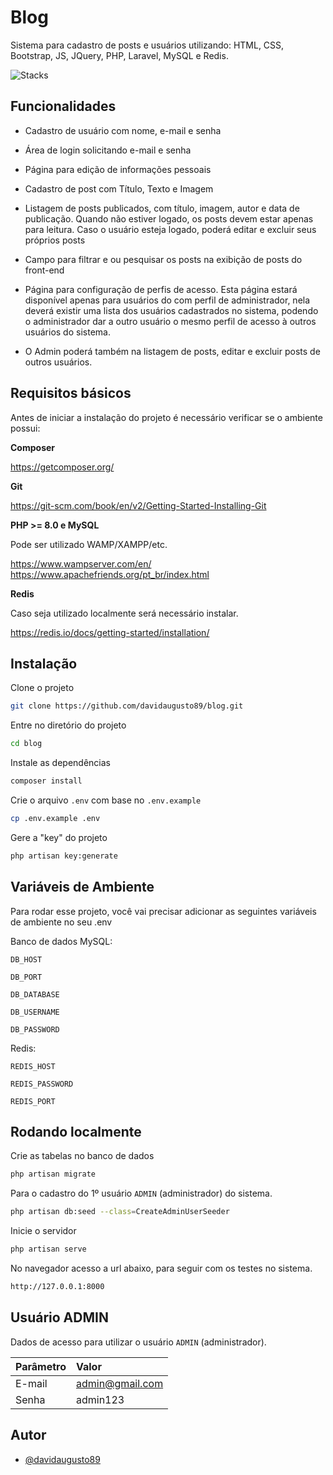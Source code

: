 # Blog

Sistema para cadastro de posts e usuários utilizando: HTML, CSS, Bootstrap, JS, JQuery, PHP, Laravel, MySQL e Redis.

![Stacks](https://skills.thijs.gg/icons?i=html,css,bootstrap,js,jquery,php,laravel,mysql,redis)

## Funcionalidades

- Cadastro de usuário com nome, e-mail e senha

- Área de login solicitando e-mail e senha

- Página para edição de informações pessoais

- Cadastro de post com Título, Texto e Imagem

- Listagem de posts publicados, com título, imagem, autor e data de publicação. Quando não estiver logado, os posts devem estar apenas para leitura. Caso o usuário esteja logado, poderá editar e excluir seus próprios posts

- Campo para filtrar e ou pesquisar os posts na exibição de posts do front-end

- Página para configuração de perfis de acesso. Esta página estará disponível apenas para usuários do com perfil de administrador, nela deverá existir uma lista dos usuários cadastrados no sistema, podendo o administrador dar a outro usuário o mesmo perfil de acesso à outros usuários do sistema.

- O Admin poderá também na listagem de posts, editar e excluir posts de outros usuários.

## Requisitos básicos

Antes de iniciar a instalação do projeto é necessário verificar se o ambiente possui: 

**Composer**

https://getcomposer.org/


**Git**

https://git-scm.com/book/en/v2/Getting-Started-Installing-Git


**PHP >= 8.0 e MySQL**

Pode ser utilizado WAMP/XAMPP/etc.

https://www.wampserver.com/en/
https://www.apachefriends.org/pt_br/index.html


**Redis**

Caso seja utilizado localmente será necessário instalar.

https://redis.io/docs/getting-started/installation/


## Instalação

Clone o projeto

```bash
git clone https://github.com/davidaugusto89/blog.git
```

Entre no diretório do projeto

```bash
cd blog
```

Instale as dependências

```bash
composer install
```

Crie o arquivo `.env` com base no `.env.example`

```bash
cp .env.example .env
```

Gere a "key" do projeto

```bash
php artisan key:generate
```

## Variáveis de Ambiente

Para rodar esse projeto, você vai precisar adicionar as seguintes variáveis de ambiente no seu .env

Banco de dados MySQL: 

`DB_HOST`

`DB_PORT`

`DB_DATABASE`

`DB_USERNAME`

`DB_PASSWORD`

Redis:

`REDIS_HOST`

`REDIS_PASSWORD`

`REDIS_PORT`

## Rodando localmente

Crie as tabelas no banco de dados

```bash
php artisan migrate
```

Para o cadastro do 1º usuário `ADMIN` (administrador) do sistema.

```bash
php artisan db:seed --class=CreateAdminUserSeeder
```

Inicie o servidor

```bash
php artisan serve
```

No navegador acesso a url abaixo, para seguir com os testes no sistema.
```bash
http://127.0.0.1:8000
```

## Usuário ADMIN

Dados de acesso para utilizar o usuário `ADMIN` (administrador).

| Parâmetro   | Valor      |
| :---------- | :--------- |
| E-mail | admin@gmail.com |
| Senha  | admin123 |

## Autor

- [@davidaugusto89](https://www.github.com/davidaugusto89)